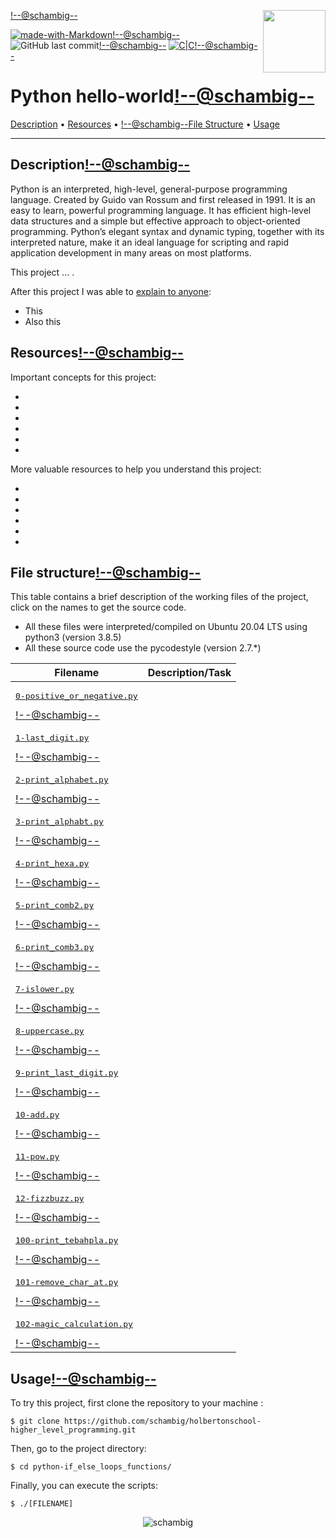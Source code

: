 <img align='right' src='https://user-images.githubusercontent.com/5713670/87202985-820dcb80-c2b6-11ea-9f56-7ec461c497c3.gif' width='100'><!--@schambig-->

[![made-with-Markdown](https://img.shields.io/badge/Made%20with-Markdown-1f425f.svg)](http://commonmark.org)<!--@schambig-->
![GitHub last commit](https://img.shields.io/github/last-commit/schambig/holbertonschool-higher_level_programming)<!--@schambig-->
[![C|C](https://img.shields.io/badge/Repo-00%20commits-orange.svg)](https://sourcerer.io/schambig)<!--@schambig-->

# Python hello-world<!--@schambig-->

[Description](#description) • [Resources](#resources) • <!--@schambig-->[File Structure](#file-structure) • [Usage](#usage)

---

## Description<!--@schambig-->

Python is an interpreted, high-level, general-purpose programming language. Created by Guido van Rossum and first released in 1991. It is an easy to learn, powerful programming language. It has efficient high-level data structures and a simple but effective approach to object-oriented programming. Python’s elegant syntax and dynamic typing, together with its interpreted nature, make it an ideal language for scripting and rapid application development in many areas on most platforms.

This project ... .

After this project I was able to [explain to anyone](https://fs.blog/feynman-learning-technique/):

* This
* Also this

## Resources<!--@schambig-->

Important concepts for this project:

* []()
* []()
* []()
* []()
* []()
* []()

More valuable resources to help you understand this project:

* []()
* []()
* []()
* []()
* []()
* []()

## File structure<!--@schambig-->

This table contains a brief description of the working files of the project, click on the names to get the source code.

* All these files were interpreted/compiled on Ubuntu 20.04 LTS using python3 (version 3.8.5)
* All these source code use the pycodestyle (version 2.7.*)

| Filename | Description/Task |
| --- | --- |
| <pre>[0-positive_or_negative.py](0-positive_or_negative.py)</pre><!--@schambig--> |  |
| <pre>[1-last_digit.py](1-last_digit.py)</pre><!--@schambig--> |  |
| <pre>[2-print_alphabet.py](2-print_alphabet.py)</pre><!--@schambig--> |  |
| <pre>[3-print_alphabt.py](3-print_alphabt.py)</pre><!--@schambig--> |  |
| <pre>[4-print_hexa.py](4-print_hexa.py)</pre><!--@schambig--> |  |
| <pre>[5-print_comb2.py](5-print_comb2.py)</pre><!--@schambig--> |  |
| <pre>[6-print_comb3.py](6-print_comb3.py)</pre><!--@schambig--> |  |
| <pre>[7-islower.py](7-islower.py)</pre><!--@schambig--> |  |
| <pre>[8-uppercase.py](8-uppercase.py)</pre><!--@schambig--> |  |
| <pre>[9-print_last_digit.py](9-print_last_digit.py)</pre><!--@schambig--> |  |
| <pre>[10-add.py](10-add.py)</pre><!--@schambig--> |  |
| <pre>[11-pow.py](11-pow.py)</pre><!--@schambig--> |  |
| <pre>[12-fizzbuzz.py](12-fizzbuzz.py)</pre><!--@schambig--> |  |
| <pre>[100-print_tebahpla.py](100-print_tebahpla.py)</pre><!--@schambig--> |  |
| <pre>[101-remove_char_at.py](101-remove_char_at.py)</pre><!--@schambig--> |  |
| <pre>[102-magic_calculation.py](102-magic_calculation.py)</pre><!--@schambig--> |  |

## Usage<!--@schambig-->

To try this project, first clone the repository to your machine :

```
$ git clone https://github.com/schambig/holbertonschool-higher_level_programming.git
```

Then, go to the project directory:

```
$ cd python-if_else_loops_functions/
```

Finally, you can execute the scripts:

```
$ ./[FILENAME]
```


<p align="center">
  <img alt="schambig" src="https://capsule-render.vercel.app/api?type=waving&color=gradient&height=60&section=footer"/>
</p>
